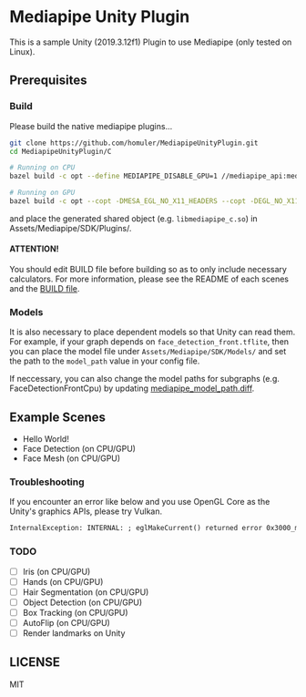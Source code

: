 # Mediapipe Unity Plugin

This is a sample Unity (2019.3.12f1) Plugin to use Mediapipe (only tested on Linux).

## Prerequisites
### Build
Please build the native mediapipe plugins...

```sh
git clone https://github.com/homuler/MediapipeUnityPlugin.git
cd MediapipeUnityPlugin/C

# Running on CPU
bazel build -c opt --define MEDIAPIPE_DISABLE_GPU=1 //mediapipe_api:mediapipe_c

# Running on GPU
bazel build -c opt --copt -DMESA_EGL_NO_X11_HEADERS --copt -DEGL_NO_X11 //mediapipe_api:mediapipe_c
```

and place the generated shared object (e.g. `libmediapipe_c.so`) in Assets/Mediapipe/SDK/Plugins/.

#### ATTENTION!
You should edit BUILD file before building so as to only include necessary calculators.
For more information, please see the README of each scenes and the [BUILD file](https://github.com/homuler/MediapipeUnityPlugin/blob/master/C/mediapipe_api/BUILD).

### Models
It is also necessary to place dependent models so that Unity can read them.
For example, if your graph depends on `face_detection_front.tflite`, then you can place the model file under `Assets/Mediapipe/SDK/Models/` and set the path to the `model_path` value in your config file.

If neccessary, you can also change the model paths for subgraphs (e.g. FaceDetectionFrontCpu) by updating [mediapipe_model_path.diff](https://github.com/homuler/MediapipeUnityPlugin/blob/master/C/third_party/mediapipe_model_path.diff).

## Example Scenes
- Hello World!
- Face Detection (on CPU/GPU)
- Face Mesh (on CPU/GPU)

### Troubleshooting
If you encounter an error like below and you use OpenGL Core as the Unity's graphics APIs, please try Vulkan.

```txt
InternalException: INTERNAL: ; eglMakeCurrent() returned error 0x3000_mediapipe/mediapipe/gpu/gl_context_egl.cc:261)
```

### TODO
- [ ] Iris (on CPU/GPU)
- [ ] Hands (on CPU/GPU)
- [ ] Hair Segmentation (on CPU/GPU)
- [ ] Object Detection (on CPU/GPU)
- [ ] Box Tracking (on CPU/GPU)
- [ ] AutoFlip (on CPU/GPU)
- [ ] Render landmarks on Unity

## LICENSE
MIT
